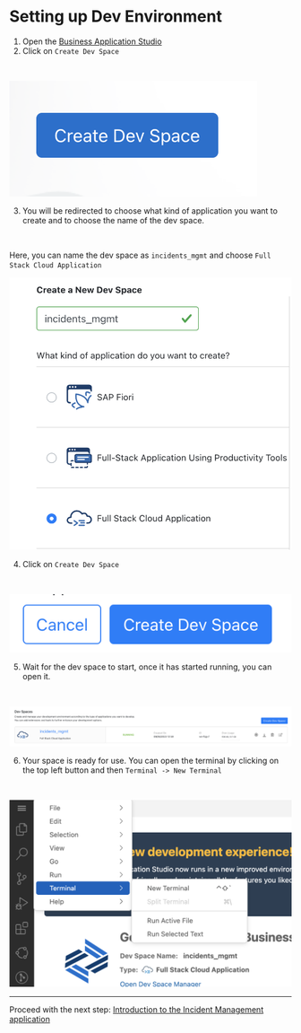 # Setting up Dev Environment

1. Open the [Business Application Studio](https://bas-dlm-eu12.eu12cf.int.applicationstudio.cloud.sap/index.html)
2. Click on `Create Dev Space`
<br/>

![Create Dev Space](./assets/create_dev_space.png)
<br/>

3. You will be redirected to choose what kind of application you want to create and to choose the name of the dev space.
<br/>

Here, you can name the dev space as `incidents_mgmt` and choose `Full Stack Cloud Application`
<br/>

![Full Stack Cloud Application](./assets/full_stack_application.png)
<br/>

4. Click on `Create Dev Space`
<br/>

![Create Dev Space](./assets/create_space.png)
<br/>

5. Wait for the dev space to start, once it has started running, you can open it.
<br/>

![Open Space](./assets/spaces.png)
<br/>

6. Your space is ready for use. You can open the terminal by clicking on the top left button and then `Terminal -> New Terminal`
<br/>

![Open Terminal](./assets/Terminal.png)

***

Proceed with the next step: [Introduction to the Incident Management application](02_java_introduction_to_incident_management_application.md)